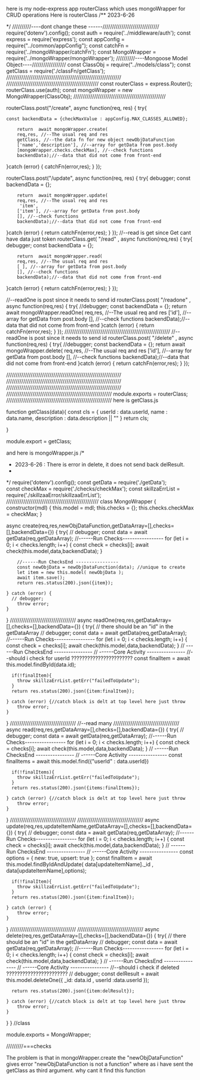 here is my node-express app routerClass which uses mongoWrapper for CRUD operations
Here is routerClass
/**
2023-6-26

 */
//////////----dont change these ------//////////////////////////////
require('dotenv').config();
const auth = require('../middleware/auth');
const express = require('express');
const appConfig = require("../common/appConfig");
const catchFn = require('../mongoWrapper/catchFn');
const MongoWrapper = require('../mongoWrapper/mongoWrapper');
//////////----Mongoose Model Object----//////////////////
const ClassObj = require("../models/class");
const getClass =  require('./classFn/getClass');
/////////////////////////////////////////////////////////////
/////////////////////////////////////////////////
const routerClass = express.Router();
routerClass.use(auth);
const mongoWrapper = new MongoWrapper(ClassObj);
/////////////////////////////////////////////////

routerClass.post("/create", async function(req, res) {
  try{ 
  
    const backendData = {checkMaxValue : appConfig.MAX_CLASSES_ALLOWED};

        return  await mongoWrapper.create(
        req,res, //--The usual req and res
        getClass, //--the data fn for new object newObjDataFunction
        ['name','description'], //--array for getData from post.body
        [mongoWrapper.checks.checkMax], //--check functions
        backendData);//--data that did not come from front-end
  }catch (error) {
    catchFn(error,res);
  }
});

routerClass.post("/update", async function(req, res) {
  try{
  debugger;
    const backendData = {};

        return  await mongoWrapper.update(
        req,res, //--The usual req and res
         'item',
        ['item'], //--array for getData from post.body
        [], //--check functions
        backendData);//--data that did not come from front-end
  }catch (error) {
    return catchFn(error,res);
  }
});
//--read is get since Get cant have data just token
routerClass.get( "/read" , async function(req,res) {
 try{   
    debugger;
    const backendData = {};

        return  await mongoWrapper.read(
        req,res, //--The usual req and res
        [ ], //--array for getData from post.body
        [], //--check functions
        backendData);//--data that did not come from front-end
  }catch (error) {
    return catchFn(error,res);
  }
});

//--readOne is post since it needs to send id
routerClass.post( "/readone" , async function(req,res) {
 try{   //debugger;
    const backendData = {};
        return  await mongoWrapper.readOne(
        req,res, //--The usual req and res
        ['id'], //--array for getData from post.body
        [], //--check functions
        backendData);//--data that did not come from front-end
  }catch (error) {
    return catchFn(error,res);
  }
});
////////////////////////////////////////////////////////
//--readOne is post since it needs to send id
routerClass.post( "/delete" , async function(req,res) {
 try{   //debugger;
    const backendData = {};
        return  await mongoWrapper.delete(
        req,res, //--The usual req and res
        ['id'], //--array for getData from post.body
        [], //--check functions
        backendData);//--data that did not come from front-end
  }catch (error) {
    return catchFn(error,res);
  }
});

/////////////////////////////////////////////////////////////
/////////////////////////////////////////////////////////////
/////////////////////////////////////////////////////////////
////////////////////////////////////////////////////////
module.exports = routerClass;
////////////////////////////////////////////////////////
here is getClass.js


function getClass(data){
     const cls = { 
        userId : data.userId,
        name : data.name,
        description : data.description || ""
   }
 return cls;   

}

module.export = getClass;


and here is mongoWrapper.js
/*
* 2023-6-26 : There is error in delete, it does not send back delResult.
*
*/
require('dotenv').config();
const getData = require('./getData');  
const checkMax = require('./checks/checkMax');
const skillzaErrList = require('./skillzaaError/skillzaaErrList');
/////////////////////////////////////////////////
class MongoWrapper {
  constructor(mdl) {
    this.model = mdl;
    this.checks = {}; 
    this.checks.checkMax = checkMax;
  }

  async create(req,res,newObjDataFunction,getDataArray=[],checks=[],backendData={}) {
    try{
    // debugger;
        const data = await getData(req,getDataArray);
        //------Run Checks-----------------
        for (let i = 0; i < checks.length; i++) {
          const check = checks[i];
          await check(this.model,data,backendData);
        }

        //------Run ChecksEnd ----------------
        const newObjData = newObjDataFunction(data); //unique to create
        let item = new this.model( newObjData );     
        await item.save();
        return res.status(200).json({item});
    
    } catch (error) {
      // debugger;
        throw error;
    }
  }
///////////////////////////////////
  async readOne(req,res,getDataArray=[],checks=[],backendData={}) {
    try{ // there should be an "id" in the getDataArray
    // debugger;
        const data = await getData(req,getDataArray);
        //------Run Checks-----------------
        for (let i = 0; i < checks.length; i++) {
          const check = checks[i];
          await check(this.model,data,backendData);
        }
        // ------Run ChecksEnd ----------------
        // ------Core Activity ----------------
        //--should  i check for userId ???????????????????????
      const finalItem = await this.model.findById(data.id);
      
      if(!finalItem){
        throw skillzaErrList.getErr("failedToUpdate");  
      }
      return res.status(200).json({item:finalItem});
  
    } catch (error) {//catch block is delt at top level here just throw
        throw error; 
    }
  }
///////////////////////////////////
//--read many 
///////////////////////////////////
  async read(req,res,getDataArray=[],checks=[],backendData={}) {
    try{ 
    // debugger;
        const data = await getData(req,getDataArray);
        //------Run Checks-----------------
        for (let i = 0; i < checks.length; i++) {
          const check = checks[i];
          await check(this.model,data,backendData);
        }
        // ------Run ChecksEnd ----------------
        // ------Core Activity ----------------
      const finalItems = await this.model.find({"userId" : data.userId})

      if(!finalItems){
        throw skillzaErrList.getErr("failedToUpdate");  
      }
      return res.status(200).json({items:finalItems});
  
    } catch (error) {//catch block is delt at top level here just throw
        throw error; 
    }
  }
///////////////////////////////////
///////////////////////////////////
  async update(req,res,updateItemName,getDataArray=[],checks=[],backendData={}) {
    try{
    // debugger;
        const data = await getData(req,getDataArray);
        //------Run Checks-----------------
        for (let i = 0; i < checks.length; i++) {
          const check = checks[i];
          await check(this.model,data,backendData);
        }
        // ------Run ChecksEnd ----------------
        // ------Core Activity ----------------
      const options = { new: true, upsert: true }; 
      const finalItem = await this.model.findByIdAndUpdate( data[updateItemName]._id , data[updateItemName],options);
      
      if(!finalItem){
        throw skillzaErrList.getErr("failedToUpdate");  
      }
      return res.status(200).json({item:finalItem});
  
    } catch (error) {
        throw error;
    }
  }
///////////////////////////////////
///////////////////////////////////
  async delete(req,res,getDataArray=[],checks=[],backendData={}) {
    try{ // there should be an "id" in the getDataArray
    // debugger;
        const data = await getData(req,getDataArray);
        //------Run Checks-----------------
        for (let i = 0; i < checks.length; i++) {
          const check = checks[i];
          await check(this.model,data,backendData);
        }
        // ------Run ChecksEnd ----------------
        // ------Core Activity ----------------
        //--should  i check if deleted ???????????????????????
        // debugger;
      const delResult = await this.model.deleteOne({ _id: data.id , userId :data.userId });

      return res.status(200).json({item:delResult});
  
    } catch (error) {//catch block is delt at top level here just throw
        throw error; 
    }
  }
} //class

module.exports = MongoWrapper;

/////////===checks

The problem is that in mongoWrapper.create the "newObjDataFunction" gives error "newObjDataFunction is not a function" where as i have sent the getClass as third argument. why cant it find this function